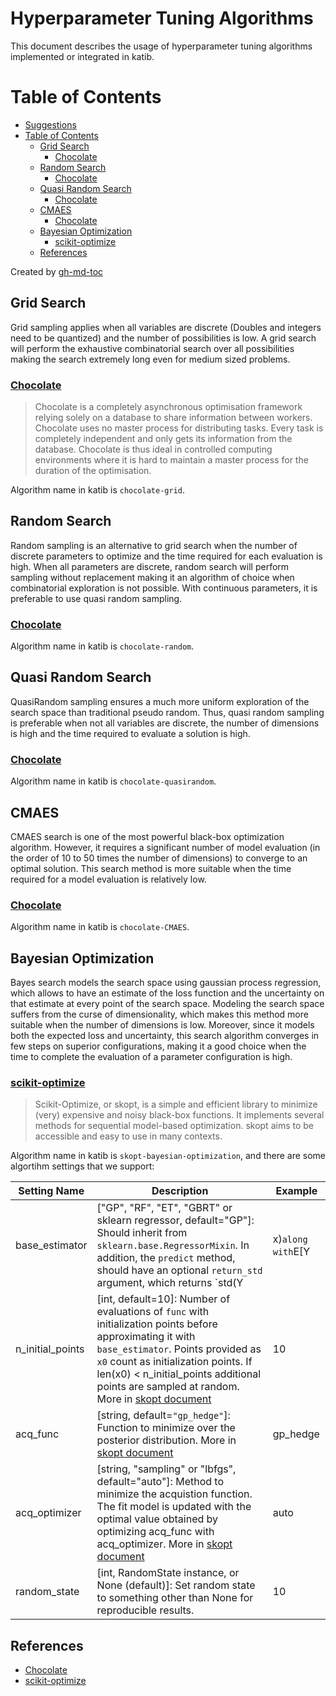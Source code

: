# Hyperparameter Tuning Algorithms

This document describes the usage of hyperparameter tuning algorithms implemented or integrated in katib.

Table of Contents
=================

   * [Suggestions](#suggestions)
   * [Table of Contents](#table-of-contents)
      * [Grid Search](#grid-search)
         * [<a href="https://chocolate.readthedocs.io" rel="nofollow">Chocolate</a>](#chocolate)
      * [Random Search](#random-search)
         * [<a href="https://chocolate.readthedocs.io" rel="nofollow">Chocolate</a>](#chocolate-1)
      * [Quasi Random Search](#quasi-random-search)
         * [<a href="https://chocolate.readthedocs.io" rel="nofollow">Chocolate</a>](#chocolate-2)
      * [CMAES](#cmaes)
         * [<a href="https://chocolate.readthedocs.io" rel="nofollow">Chocolate</a>](#chocolate-3)
      * [Bayesian Optimization](#bayesian-optimization)
         * [<a href="https://github.com/scikit-optimize/scikit-optimize">scikit-optimize</a>](#scikit-optimize)
      * [References](#references)

Created by [gh-md-toc](https://github.com/ekalinin/github-markdown-toc)

## Grid Search

Grid sampling applies when all variables are discrete (Doubles and integers need to be quantized) and the number of possibilities is low. A grid search will perform the exhaustive combinatorial search over all possibilities making the search extremely long even for medium sized problems.

### [Chocolate][]

> Chocolate is a completely asynchronous optimisation framework relying solely on a database to share information between workers. Chocolate uses no master process for distributing tasks. Every task is completely independent and only gets its information from the database. Chocolate is thus ideal in controlled computing environments where it is hard to maintain a master process for the duration of the optimisation.

Algorithm name in katib is `chocolate-grid`.

## Random Search

Random sampling is an alternative to grid search when the number of discrete parameters to optimize and the time required for each evaluation is high. When all parameters are discrete, random search will perform sampling without replacement making it an algorithm of choice when combinatorial exploration is not possible. With continuous parameters, it is preferable to use quasi random sampling.

### [Chocolate][]

Algorithm name in katib is `chocolate-random`.

## Quasi Random Search

QuasiRandom sampling ensures a much more uniform exploration of the search space than traditional pseudo random. Thus, quasi random sampling is preferable when not all variables are discrete, the number of dimensions is high and the time required to evaluate a solution is high.

### [Chocolate][]

Algorithm name in katib is `chocolate-quasirandom`.

## CMAES

CMAES search is one of the most powerful black-box optimization algorithm. However, it requires a significant number of model evaluation (in the order of 10 to 50 times the number of dimensions) to converge to an optimal solution. This search method is more suitable when the time required for a model evaluation is relatively low.

###  [Chocolate][]

Algorithm name in katib is `chocolate-CMAES`.

## Bayesian Optimization

Bayes search models the search space using gaussian process regression, which allows to have an estimate of the loss function and the uncertainty on that estimate at every point of the search space. Modeling the search space suffers from the curse of dimensionality, which makes this method more suitable when the number of dimensions is low. Moreover, since it models both the expected loss and uncertainty, this search algorithm converges in few steps on superior configurations, making it a good choice when the time to complete the evaluation of a parameter configuration is high.

### [scikit-optimize][]

> Scikit-Optimize, or skopt, is a simple and efficient library to minimize (very) expensive and noisy black-box functions. It implements several methods for sequential model-based optimization. skopt aims to be accessible and easy to use in many contexts.

Algorithm name in katib is `skopt-bayesian-optimization`, and there are some algortihm settings that we support:

| Setting Name     | Description                                                                                                                                                                                                                                                                                                                                                                                                                                                                                                                | Example  |
|------------------|----------------------------------------------------------------------------------------------------------------------------------------------------------------------------------------------------------------------------------------------------------------------------------------------------------------------------------------------------------------------------------------------------------------------------------------------------------------------------------------------------------------------------|----------|
| base_estimator   |  ["GP", "RF", "ET", "GBRT" or sklearn regressor, default="GP"]:   Should inherit from `sklearn.base.RegressorMixin`. In addition, the `predict`   method, should have an optional `return_std` argument, which returns   `std(Y | x)` along with `E[Y | x]`. If base_estimator is one of   ["GP", "RF", "ET", "GBRT"], a default surrogate model of the corresponding   type is used corresponding to what is used in the minimize functions. More in [skopt document](https://scikit-optimize.github.io/#skopt.Optimizer) | GP       |
| n_initial_points |  [int, default=10]: Number of evaluations of `func` with initialization points  before approximating it with `base_estimator`. Points provided as `x0` count  as initialization points. If len(x0) < n_initial_points additional points  are sampled at random. More in [skopt document](https://scikit-optimize.github.io/#skopt.Optimizer)                                                                                                                                                                               | 10       |
| acq_func         |  [string, default=`"gp_hedge"`]: Function to minimize over the posterior distribution. More in [skopt document](https://scikit-optimize.github.io/#skopt.Optimizer)                                                                                                                                                                                                                                                                                                                                                        | gp_hedge |
| acq_optimizer    |  [string, "sampling" or "lbfgs", default="auto"]: Method to minimize the acquistion function.    The fit model is updated with the optimal value obtained by optimizing acq_func with acq_optimizer. More in [skopt document](https://scikit-optimize.github.io/#skopt.Optimizer)                                                                                                                                                                                                                                          | auto     |
| random_state     | [int, RandomState instance, or None (default)]: Set random state to something other than None for reproducible results.                                                                                                                                                                                                                                                                                                                                                                                                    | 10       |

## References

- [Chocolate][]
- [scikit-optimize][]

[scikit-optimize]: https://github.com/scikit-optimize/scikit-optimize
[Chocolate]: https://chocolate.readthedocs.io